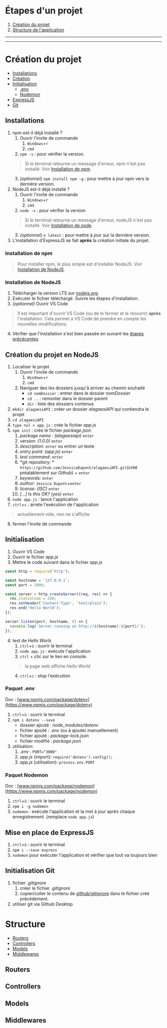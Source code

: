 # Étapes d'un projet
1. [Création du projet](#création-du-projet)
2. [Structure de l'application](#structure)
---
---
# Création du projet
* [Installations](#installations)
* [Création](#création-du-projet-en-nodejs)
* [Initialisation](#initialisation)
    * [.env](#paquet-env)
    * [Nodemon](#paquet-nodemon)
* [ExpressJS](#mise-en-place-de-expressjs)
* [Git](#initialisation-git)
## Installations
1. npm est-il déjà installé ?
    1. Ouvrir l'invite de commande
        1. `Windows`+`r`
        2. `cmd`
    2. `npm -v` : pour vérifier la version. 
    > Si le terminal retourne un message d'erreur, npm n'est pas installé. Voir [Installation de npm](#installation-de-npm).
    3. *(optionnel)* `npm install npm -g` : pour mettre à jour npm vers la dernière version.
2. NodeJS est-il déjà installé ?
    1. Ouvrir l'invite de commande
        1. `Windows`+`r`
        2. `cmd`
    2. `node -v` : pour vérifier la version
    > Si le terminal retourne un message d'erreur, nodeJS n'est pas installé. Voir [Installation de node](#installation-de-nodejs).
    3. *(optionnel)* `n latest` : pour mettre à jour sur la dernière version.
3. L'installation d'ExpressJS se fait **après** la création initiale du projet.
### Installation de npm
>Pour installer npm, le plus simple est d'installer NodeJS. Voir [Installation de NodeJS](#installation-de-nodejs).
### Installation de NodeJS
1. Télécharger la version LTS sur [nodejs.org](https://nodejs.org/fr/).
2. Exécuter le fichier téléchargé. Suivre les étapes d'installation.
3. *(optionnel)* Ouvrir VS Code 
> Il est important d'ouvrir VS Code (ou de le fermer et le réouvrir) **après** l'installation. Cela permet a VS Code de prendre en compte les nouvelles modifications.
4. Vérifier que l'installation s'est bien passée en suivant les [étapes précécentes](#installations)
## Création du projet en NodeJS
1. Localiser le projet
    1. Ouvrir l'invite de commande
        1. `Windows`+`r`
        2. `cmd`
    2. Naviguer des les dossiers jusqu'à arriver au chemin souhaité
        * `cd nomDossier` : entrer dans le dossier *nomDossier*
        * `cd ..` : remonter dans le dossier parent
        * `dir` : liste des dossiers contenus
2. `mkdir alagaesiAPI` : créer un dossier *alagaesiAPI* qui contiendra le projet
3. `cd alagaesiAPI`
4. `type nul > app.js` : crée le fichier *app.js*
5. `npm init` : crée le fichier *package.json*
    1. *package name : (alagaesiapi)* `enter`
    2. *version: (1.0.0)* `enter`
    3. *description:* `enter` ou entrer un texte
    4. *entry point: (app.js)* `enter`
    5. *test command*: `enter`
    6. *git repository: * `https://github.com/JessicaDupont/alagaesiAPI.git`(créé préalablement sur Github) + `enter`
    7. *keywords:* `enter`
    8. *author:* `Jessica Dupont`+`enter`
    9. *license: (ISC)* `enter`
    10. *[...] Is this OK? (yes)* `enter`
6. `node app.js` : lance l'application
7. `ctrl`+`c` : arrete l'exécution de l'application
> actuellement vide, rien ne s'affiche
8. fermer l'invite de commande
## Initialisation
1. Ouvrir VS Code
2. Ouvrir le fichier *app.js*
3. Mettre le code suivant dans le fichier *app.js*
```js
const http = require('http');

const hostname = '127.0.0.1';
const port = 3000;

const server = http.createServer((req, res) => {
  res.statusCode = 200;
  res.setHeader('Content-Type', 'text/plain');
  res.end('Hello World');
});

server.listen(port, hostname, () => {
  console.log(`Server running at http://${hostname}:${port}/`);
});
```
4. test de *Hello Worls*
    1. `ctrl`+`ù` : ouvrir le terminal
    2. `node app.js` : exécute l'application
    3. `ctrl` + clic sur le lien en console.
    > la page web affiche *Hello World*
    4. `ctrl`+`c` : stop l'exécution
### Paquet .env
Doc : [www.npmjs.com/package/dotenv](https://www.npmjs.com/package/dotenv)
1. `ctrl`+`ù` : ouvrir le terminal
2. `npm i dotenv --save`
    * dossier ajouté : *node_modules/dotenv*
    * fichier ajouté : *.env* (ou à ajouter manuellement)
    * fichier ajouté : *package-lock.json*
    * fichier modifié : *package.json*
3. utilisation:
    1. *.env* : `PORT="3000"`
    2. *app.js* (import): `require('dotenv').config();`
    3. *app.js* (utilisation): `process.env.PORT`
### Paquet Nodemon
Doc : [www.npmjs.com/package/nodemon](https://www.npmjs.com/package/nodemon)
1. `ctrl`+`ù` : ouvrir le terminal
2. `npm i -g nodemon`
3. `nodemon` : exécute l'application et la met à jour après chaque enregistrement. (remplace `node app.js`)
## Mise en place de ExpressJS
1. `ctrl`+`ù` : ouvrir le terminal
2. `npm i --save express`
3. `nodemon` pour exécuter l'application et vérifier que tout va toujours bien
## Initialisation Git
1. fichier *.gitignore*
    1. créer le fichier *.gitignore*
    2. copier/coller le contenu de [github/gitignore](https://github.com/github/gitignore/blob/main/Node.gitignore) dans le fichier créé précédement.
2. utiliser git via Github Desktop
# Structure
* [Routers](#routers)
* [Controllers](#controllers)
* [Models](#models)
* [Middlewares](#middlewares)
## Routers
## Controllers
## Models
## Middlewares